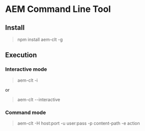 # AEM Command Line Tool

## Install

> npm install aem-clt -g

## Execution

### Interactive mode
> aem-clt -i

or

> aem-clt --interactive

### Command mode

> aem-clt -H host:port -u user:pass -p content-path -e action
  
  
